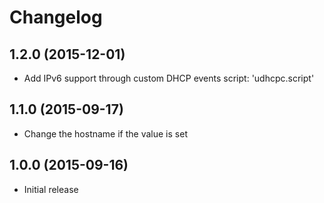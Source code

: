 # Changelog

## 1.2.0 (2015-12-01)

  * Add IPv6 support through custom DHCP events script: 'udhcpc.script'

## 1.1.0 (2015-09-17)

  * Change the hostname if the value is set

## 1.0.0 (2015-09-16)

  * Initial release
